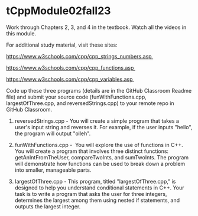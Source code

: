 # tCppModule02fall23

Work through Chapters 2, 3, and 4 in the textbook. Watch all the videos in this module.

For additional study material, visit these sites:

https://www.w3schools.com/cpp/cpp_strings_numbers.asp 

https://www.w3schools.com/cpp/cpp_functions.asp 

https://www.w3schools.com/cpp/cpp_variables.asp 

Code up these three programs (details are in the GitHub Classroom Readme file) and submit your source code (funWithFunctions.cpp, largestOfThree.cpp, and reversedStrings.cpp) to your remote repo in GitHub Classroom.

1) reversedStrings.cpp - You will create a simple program that takes a user's input string and reverses it. For example, if the user inputs "hello", the program will output "olleh".

2) funWithFunctions.cpp -  You will explore the use of functions in C++. You will create a program that involves three distinct functions: getAnIntFromTheUser, compareTwoInts, and sumTwoInts. The program will demonstrate how functions can be used to break down a problem into smaller, manageable parts.

3) largestOfThree.cpp - This program, titled "largestOfThree.cpp," is designed to help you understand conditional statements in C++. Your task is to write a program that asks the user for three integers, determines the largest among them using nested if statements, and outputs the largest integer.






